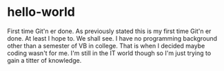 # hello-world
First time Git'n er done.
As previously stated this is my first time Git'n er done. At least I hope to. We shall see. I have no programming background other than a semester of VB in college. That is when I decided maybe coding wasn't for me. I'm still in the IT world though so I'm just trying to gain a titter of knowledge. 
